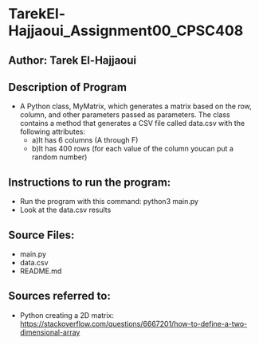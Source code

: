 # TarekEl-Hajjaoui_Assignment00_CPSC408
## Author: Tarek El-Hajjaoui

## Description of Program
- A Python class, MyMatrix, which generates a matrix based on the row, column, and other parameters passed as parameters. The class contains a method that generates a CSV file called data.csv with the following attributes:
  - a)It has 6 columns (A through F)
  - b)It has 400 rows (for each value of the column youcan put a random number)

## Instructions to run the program:
- Run the program with this command: python3 main.py
- Look at the data.csv results

## Source Files:
- main.py
- data.csv
- README.md

## Sources referred to:
- Python creating a 2D matrix: https://stackoverflow.com/questions/6667201/how-to-define-a-two-dimensional-array
